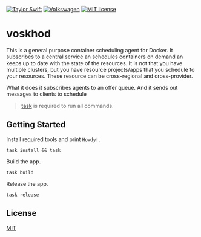[![Taylor Swift](https://img.shields.io/badge/secured%20by-taylor%20swift-brightgreen.svg)](https://twitter.com/SwiftOnSecurity)
[![Volkswagen](https://auchenberg.github.io/volkswagen/volkswargen_ci.svg?v=1)](https://github.com/auchenberg/volkswagen)
[![MIT license](http://img.shields.io/badge/license-MIT-brightgreen.svg)](http://opensource.org/licenses/MIT)

# voskhod

This is a general purpose container scheduling agent for Docker. It subscribes to a central service an schedules containers on demand an keeps up to date with the state of the resources. It is not that you have multiple clusters, but you have resource projects/apps that you schedule to your resources. These resource can be cross-regional and cross-provider.

What it does it subscribes agents to an offer queue. And it sends out messages to clients to schedule 

> [task](https://github.com/go-task/task) is required to run all commands.

## Getting Started

Install required tools and print `Howdy!`.

```
task install && task
```

Build the app.

```
task build
```

Release the app.

```
task release
```

## License
[MIT](/LICENSE)
